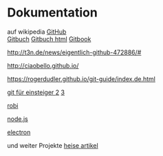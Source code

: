 # Dokumentation

auf wikipedia [GitHub](https://de.wikipedia.org/wiki/GitHub)  
[Gitbuch](http://gitbu.ch/) [Gitbuch html](http://gitbu.ch/pr01.html)
[Gitbook](https://git-scm.com/book/de/v1)

http://t3n.de/news/eigentlich-github-472886/#

http://ciaobello.github.io/

https://rogerdudler.github.io/git-guide/index.de.html

[git für einsteiger ](https://svij.org/blog/2014/10/25/git-fur-einsteiger-teil-1/)
[2](https://svij.org/blog/2014/11/01/git-fur-einsteiger-teil-2/)
[3](https://svij.org/blog/2015/01/12/git-fur-einsteiger-teil-3/)

[robi](https://robi.robisys.de)

[node.js](https://www.w3schools.com/nodejs/default.asp)

[electron](https://github.com/electron)

und weiter Projekte
[heise artikel ](https://www.heise.de/developer/artikel/Desktopanwendungen-mit-JavaScript-entwickeln-3609943.html?seite=3)

